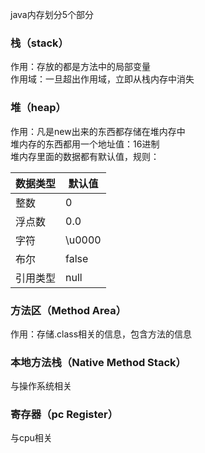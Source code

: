java内存划分5个部分
### 栈（stack）
作用：存放的都是方法中的局部变量  
作用域：一旦超出作用域，立即从栈内存中消失
### 堆（heap）
作用：凡是new出来的东西都存储在堆内存中  
堆内存的东西都用一个地址值：16进制  
堆内存里面的数据都有默认值，规则：  

数据类型 | 默认值
---|---
整数 | 0
浮点数| 0.0
字符|\u0000
布尔|false
引用类型|null  

###  方法区（Method Area）
作用：存储.class相关的信息，包含方法的信息  
### 本地方法栈（Native Method Stack）
与操作系统相关  
### 寄存器（pc Register）
与cpu相关  
